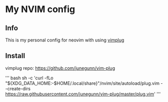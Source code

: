 # My NVIM config

## Info

This is my personal config for neovim with using [vimplug](https://github.com/junegunn/vim-plug|vimplug)

## Install

vimplug repo: https://github.com/junegunn/vim-plug

''' bash
sh -c 'curl -fLo "${XDG_DATA_HOME:-$HOME/.local/share}"/nvim/site/autoload/plug.vim --create-dirs \
       https://raw.githubusercontent.com/junegunn/vim-plug/master/plug.vim'
'''
